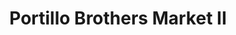 ---
title: "Portillo Brothers Market II"
url: /malden/portillo-brothers-market-ii/
shop: greengrocer
---